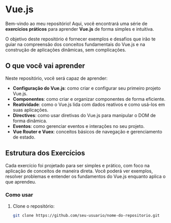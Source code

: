 # Vue.js 

Bem-vindo ao meu repositório! Aqui, você encontrará uma série de **exercícios práticos** para aprender **Vue.js** de forma simples e intuitiva.

O objetivo deste repositório é fornecer exemplos e desafios que irão te guiar na compreensão dos conceitos fundamentais do Vue.js e na construção de aplicações dinâmicas, sem complicações.

## O que você vai aprender

Neste repositório, você será capaz de aprender:

- **Configuração do Vue.js**: como criar e configurar seu primeiro projeto Vue.js.
- **Componentes**: como criar e organizar componentes de forma eficiente.
- **Reatividade**: como o Vue.js lida com dados reativos e como usá-los em suas aplicações.
- **Directives**: como usar diretivas do Vue.js para manipular o DOM de forma dinâmica.
- **Eventos**: como gerenciar eventos e interações no seu projeto.
- **Vue Router e Vuex**: conceitos básicos de navegação e gerenciamento de estado.

## Estrutura dos Exercícios

Cada exercício foi projetado para ser simples e prático, com foco na aplicação de conceitos de maneira direta. Você poderá ver exemplos, resolver problemas e entender os fundamentos do Vue.js enquanto aplica o que aprendeu.

### Como usar

1. Clone o repositório:
   ```bash
   git clone https://github.com/seu-usuario/nome-do-repositorio.git
